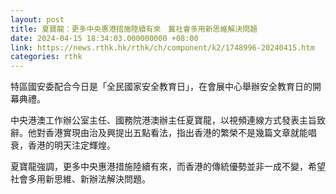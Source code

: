 ```yaml
---
layout: post
title: 夏寶龍：更多中央惠港措施陸續有來　冀社會多用新思維解決問題
date: 2024-04-15 18:34:03.000000000 +08:00
link: https://news.rthk.hk/rthk/ch/component/k2/1748996-20240415.htm
categories: rthk
---
```


特區國安委配合今日是「全民國家安全教育日」，在會展中心舉辦安全教育日的開幕典禮。

中央港澳工作辦公室主任、國務院港澳辦主任夏寶龍，以視頻連線方式發表主旨致辭。他對香港實現由治及興提出五點看法，指出香港的繁榮不是幾篇文章就能唱衰，香港的明天注定輝煌。

夏寶龍強調，更多中央惠港措施陸續有來，而香港的傳統優勢並非一成不變，希望社會多用新思維、新辦法解決問題。
